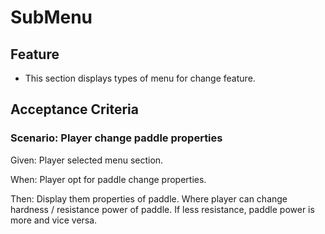 # SubMenu

## Feature

- This section displays types of menu for change feature.

## Acceptance Criteria

### Scenario: Player change paddle properties

  Given: Player selected menu section.

  When: Player opt for paddle change properties.

  Then: Display them properties of paddle.
  Where player can change hardness / resistance power of paddle.
  If less resistance, paddle power is more and vice versa.
